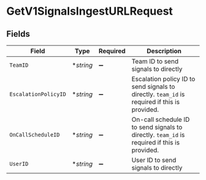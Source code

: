 # GetV1SignalsIngestURLRequest


## Fields

| Field                                                                                        | Type                                                                                         | Required                                                                                     | Description                                                                                  |
| -------------------------------------------------------------------------------------------- | -------------------------------------------------------------------------------------------- | -------------------------------------------------------------------------------------------- | -------------------------------------------------------------------------------------------- |
| `TeamID`                                                                                     | **string*                                                                                    | :heavy_minus_sign:                                                                           | Team ID to send signals to directly                                                          |
| `EscalationPolicyID`                                                                         | **string*                                                                                    | :heavy_minus_sign:                                                                           | Escalation policy ID to send signals to directly. `team_id` is required if this is provided. |
| `OnCallScheduleID`                                                                           | **string*                                                                                    | :heavy_minus_sign:                                                                           | On-call schedule ID to send signals to directly. `team_id` is required if this is provided.  |
| `UserID`                                                                                     | **string*                                                                                    | :heavy_minus_sign:                                                                           | User ID to send signals to directly                                                          |